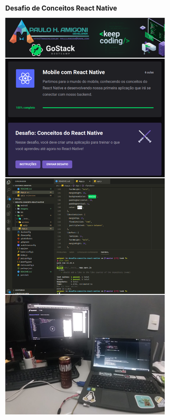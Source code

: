 ## Desafio de Conceitos React Native
![](/imagens/topo.png)
![](/imagens/1.png)
![](/imagens/2.png)
![](/imagens/3.jpeg)

